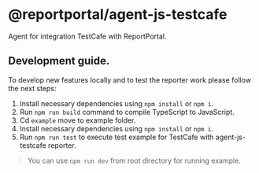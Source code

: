 # @reportportal/agent-js-testcafe
Agent for integration TestCafe with ReportPortal.

## Development guide.

To develop new features locally and to test the reporter work please follow the next steps:

1. Install necessary dependencies using `npm install` or `npm i`.
2. Run `npm run build` command to compile TypeScript to JavaScript.
3. Cd `example` move to example folder.
4. Install necessary dependencies using `npm install` or `npm i`.
5. Run `npm run test` to execute test example for TestCafe with agent-js-testcafe reporter.
> You can use `npm run dev` from root directory for running example.


